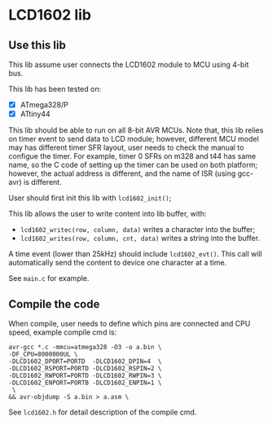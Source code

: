 # LCD1602 lib

## Use this lib

This lib assume user connects the LCD1602 module to MCU using 4-bit bus.

This lib has been tested on:
- [X] ATmega328/P
- [X] ATtiny44

This lib should be able to run on all 8-bit AVR MCUs. Note that, this lib relies on timer event to send data to LCD module; however, different MCU model may has different timer SFR layout, user needs to check the manual to configue the timer. For example, timer 0 SFRs on m328 and t44 has same name, so the C code of setting up the timer can be used on both platform; however, the actual address is different, and the name of ISR (using gcc-avr) is different.

User should first init this lib with ```lcd1602_init()```;

This lib allows the user to write content into lib buffer, with:
- ```lcd1602_writec(row, column, data)``` writes a character into the buffer;
- ```lcd1602_writes(row, column, cnt, data)``` writes a string into the buffer.

A time event (lower than 25kHz) should include ```lcd1602_evt()```. This call will automatically send the content to device one character at a time. 

See ```main.c``` for example. 

## Compile the code

When compile, user needs to define which pins are connected and CPU speed, example compile cmd is:
```
avr-gcc *.c -mmcu=atmega328 -O3 -o a.bin \
-DF_CPU=8000000UL \
-DLCD1602_DPORT=PORTD  -DLCD1602_DPIN=4  \
-DLCD1602_RSPORT=PORTD -DLCD1602_RSPIN=2 \
-DLCD1602_RWPORT=PORTD -DLCD1602_RWPIN=3 \
-DLCD1602_ENPORT=PORTB -DLCD1602_ENPIN=1 \
 \
&& avr-objdump -S a.bin > a.asm \
```
See ```lcd1602.h``` for detail description of the compile cmd.
